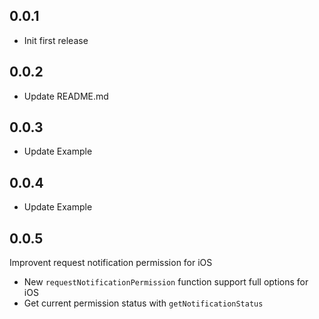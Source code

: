 ## 0.0.1

* Init first release

## 0.0.2

* Update README.md

## 0.0.3

* Update Example

## 0.0.4

* Update Example

## 0.0.5

Improvent request notification permission for iOS
* New `requestNotificationPermission` function support full options for iOS
* Get current permission status with `getNotificationStatus`